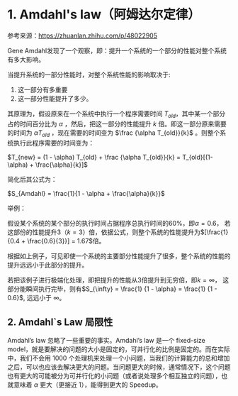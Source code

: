 # 1. Amdahl's law（阿姆达尔定律）
参考来源：https://zhuanlan.zhihu.com/p/48022905

Gene Amdahl发现了一个观察，即：提升一个系统的一个部分的性能对整个系统有多大影响。

当提升系统的一部分性能时，对整个系统性能的影响取决于:
1. 这一部分有多重要 
2. 这一部分性能提升了多少。

其原理为，假设原来在一个系统中执行一个程序需要时间 $T_{old}$，其中某一个部分占的时间百分比为 $\alpha$ ，然后，把这一部分的性能提升 $k$ 倍。即这一部分原来需要的时间为 $\alpha T_{old}$ ，现在需要的时间变为 $\frac {\alpha T_{old}}{k}$ 。则整个系统执行此程序需要的时间变为：

$T_{new} = (1 - \alpha) T_{old} + \frac {\alpha T_{old}}{k} = T_{old}[(1-\alpha) + \frac{\alpha}{k}]$

简化后其公式为：

$S_{Amdahl} = \frac{1}{1 - \alpha + \frac{\alpha}{k}}$

举例：

假设某个系统的某个部分的执行时间占据程序总执行时间的$60\%$，即$\alpha = 0.6$， 若这部份的性能提升$3$（$k=3$）倍，依据公式，则整个系统的性能提升为$[\frac{1}{0.4 + \frac{0.6}{3}}] = 1.67$倍。

根据如上例子，可见即使一个系统的主要部分性能提升了很多，整个系统的性能的提升远远小于此部分的提升。

若把该例子进行极端化处理，即把提升的性能从$3$倍提升到无穷倍，即$k = \infty$， 这部分能瞬间执行完毕，则有$S_{\infty} = \frac{1} {1 - \alpha} = \frac{1} {1 - 0.6}$, 远远小于 $\infty$。


## 2. Amdahl`s Law 局限性
Amdahl’s law 忽略了一些重要的事实。Amdahl’s law 是一个 fixed-size model，就是要解决的问题的大小是固定的，可并行化的比例是固定的。而在实际中，我们不会用 1000 个处理机来处理一个小问题，当我们的计算能力的总和增加之后，可以也应该去解决更大的问题。当问题更大的时候，通常情况下，这个问题也有更大的可能被分为可并行化的小问题（或者说处理多个相互独立的问题），也就意味着 $\alpha$ 更大（更接近 1），能得到更大的 Speedup。
